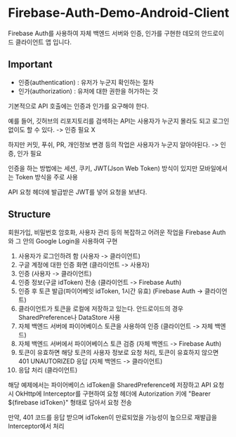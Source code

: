 # Firebase-Auth-Demo-Android-Client

Firebase Auth를 사용하여 자체 백엔드 서버와 인증, 인가를 구현한 데모의 안드로이드 클라이언트 앱 입니다.

## Important

- 인증(authentication) : 유저가 누군지 확인하는 절차
- 인가(authorization) : 유저에 대한 권한을 허가하는 것

기본적으로 API 호출에는 인증과 인가를 요구해야 한다.

예를 들어, 깃허브의 리포지토리를 검색하는 API는 사용자가 누군지 몰라도 되고 로그인 없이도 할 수 있다. -> 인증 필요 X

하지만 커밋, 푸쉬, PR, 개인정보 변경 등의 작업은 사용자가 누군지 알아야된다. -> 인증, 인가 필요

인증을 하는 방법에는 세션, 쿠키, JWT(Json Web Token) 방식이 있지만 모바일에서는 Token 방식을 주로 사용

API 요청 헤더에 발급받은 JWT를 넣어 요청을 보낸다.

## Structure

회원가입, 비밀번호 암호화, 사용자 관리 등의 복잡하고 어려운 작업을 Firebase Auth와 그 안의 Google Login을 사용하여 구현

1. 사용자가 로그인하려 함 (사용자 -> 클라이언트)
2. 구글 계정에 대한 인증 화면 (클라이언트 -> 사용자)
3. 인증 (사용자 -> 클라이언트)
4. 인증 정보(구글 idToken) 전송 (클라이언트 -> Firebase Auth)
5. 인증 후 토큰 발급(파이어베잇 idToken, 1시간 유효) (Firebase Auth -> 클라이언트)
6. 클라이언트가 토큰을 로컬에 저장하고 있는다. 안드로이드의 경우 SharedPreference나 DataStore 사용
7. 자체 백엔드 서버에 파이어베이스 토큰을 사용하여 인증 (클라이언트 -> 자체 백엔드)
8. 자체 백엔드 서버에서 파이어베이스 토큰 검증 (자체 백엔드 -> Firebase Auth)
9. 토큰이 유효하면 해당 토큰의 사용자 정보로 요청 처리, 토큰이 유효하지 않으면 401 UNAUTORIZED 응답 (자체 백엔드 -> 클라이언트)
10. 응답 처리 (클라이언트)

해당 예제에서는 파이어베이스 idToken을 SharedPreference에 저장하고 API 요청 시 OkHttp에 Interceptor를 구현하여 요청 헤더에 Autorization 키에 "Bearer ${firebase idToken}" 형태로 담아서 요청 전송

만약, 401 코드를 응답 받으며 idToken이 만료되었을 가능성이 높으므로 재발급을 Interceptor에서 처리

